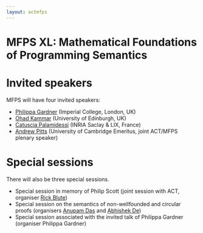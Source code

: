 ```yaml
---
layout: actmfps
---
```


# MFPS XL: Mathematical Foundations of Programming Semantics

# Invited speakers

MFPS will have four invited speakers:

* [Philippa Gardner](http://www.doc.ic.ac.uk/~pg/) (Imperial College, London, UK)
* [Ohad Kammar](https://denotational.co.uk/) (University of Edinburgh, UK)
* [Catuscia Palamidessi](http://www.lix.polytechnique.fr/~catuscia/) (INRIA Saclay & LIX, France)
* [Andrew Pitts](https://www.cl.cam.ac.uk/~amp12/) (University of Cambridge Emeritus, joint ACT/MFPS plenary speaker)

# Special sessions

There will also be three special sessions.

* Special session in memory of Philip Scott  (joint session with ACT, organiser [Rick Blute](https://richardblute.ca/))
* Special session on the semantics of non-wellfounded and circular proofs (organisers [Anupam Das](https://www.anupamdas.com/) and [Abhishek De](https://www.irif.fr/portraits/abhishek-de))
* Special session associated with the invited talk of Philippa Gardner (organiser Philippa Gardner)

